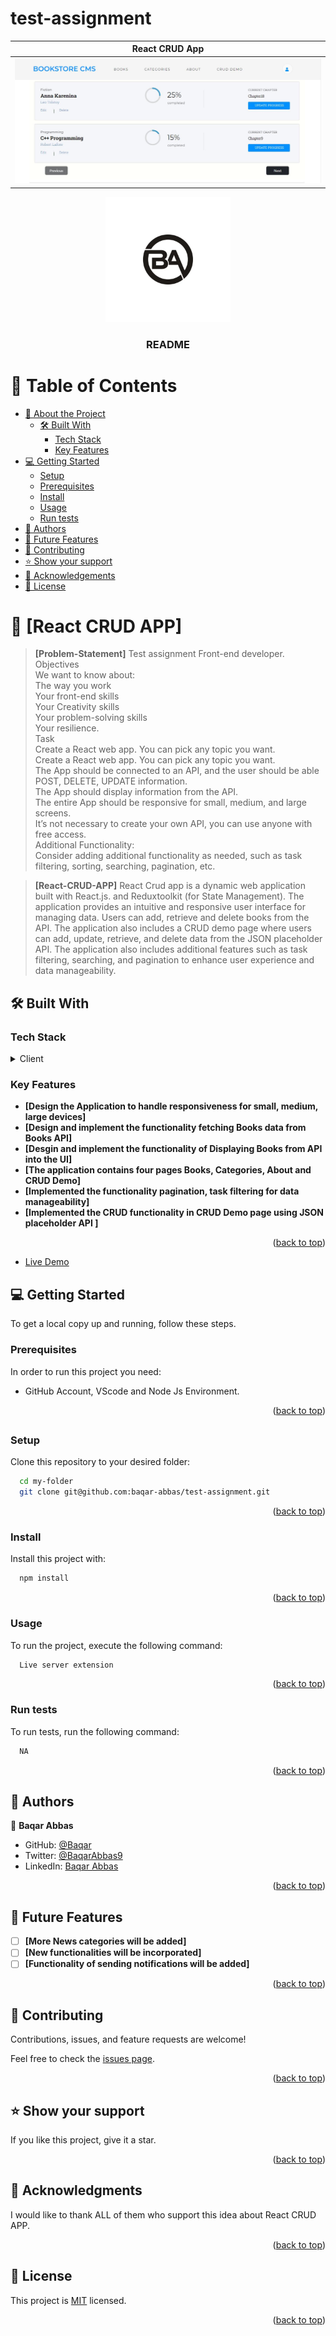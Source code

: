 # test-assignment

| React CRUD App |
|---------------------------------------|
|![image](/images/bookstore.JPG)|

<div align="center">

  <img src="/images/logo.webp" alt="logo" width="200"  height="auto" />
  <br/>

  <h3><b>README</b></h3>

</div>


<a name="readme-top"></a>

<!-- TABLE OF CONTENTS -->

# 📗 Table of Contents

- [📖 About the Project](#about-project)
  - [🛠 Built With](#built-with)
    - [Tech Stack](#tech-stack)
    - [Key Features](#key-features)
- [💻 Getting Started](#getting-started)
  - [Setup](#setup)
  - [Prerequisites](#prerequisites)
  - [Install](#install)
  - [Usage](#usage)
  - [Run tests](#run-tests)
- [👥 Authors](#authors)
- [🔭 Future Features](#future-features)
- [🤝 Contributing](#contributing)
- [⭐️ Show your support](#support)
- [🙏 Acknowledgements](#acknowledgements)
- [📝 License](#license)

<!-- PROJECT DESCRIPTION -->

# 📖 [React CRUD APP] <a name="about-project"></a>

> **[Problem-Statement]** Test assignment Front-end developer. Objectives <br/>
We want to know about: <br/>
The way you work <br/>
Your front-end skills <br/>
Your Creativity skills <br/>
Your problem-solving skills <br/>
Your resilience. <br/>
Task <br/>
Create a React web app. You can pick any topic you want. <br/>
Create a React web app. You can pick any topic you want.<br/>
The App should be connected to an API, and the user should be able POST, DELETE, UPDATE information.<br/>
The App should display information from the API.<br/>
The entire App should be responsive for small, medium, and large screens.<br/>
It’s not necessary to create your own API, you can use anyone with free access.<br/>
Additional Functionality:<br/>
Consider adding additional functionality as needed, such as task filtering, sorting, searching, pagination, etc.

> **[React-CRUD-APP]** React Crud app is a dynamic web application built with React.js. and Reduxtoolkit (for State Management). The application provides an intuitive and responsive user interface for managing data. Users can add, retrieve and delete books from the API. The application also includes a CRUD demo page where users can add, update, retrieve, and delete data from the JSON placeholder API. The application also includes additional features such as task filtering, searching, and pagination to enhance user experience and data manageability.  

## 🛠 Built With <a name="built-with"></a>

### Tech Stack <a name="tech-stack"></a>

<details>
  <summary>Client</summary>
  <ul>
    <li><a href="https://www.w3schools.com/react/default.asp">REACT</a></li>
    <li><a href="https://www.w3schools.com/bootstrap/bootstrap_ver.asp">BOOTSTRAP</a></li>
    <li><a href="https://www.w3schools.com/css/default.asp">CSS</a></li>
    <li><a href="https://developer.mozilla.org/en-US/docs/Web/JavaScript">JavaScript</a></li>
  </ul>
</details>

<!-- Features -->

### Key Features <a name="key-features"></a>

- **[Design the Application to handle responsiveness for small, medium, large devices]**
- **[Design and implement the functionality fetching Books data from Books API]**
- **[Desgin and implement the functionality of Displaying Books from API into the UI]**
- **[The application contains four pages Books, Categories, About and CRUD Demo]**
- **[Implemented the functionality pagination, task filtering for data manageability]**
- **[Implemented the CRUD functionality in CRUD Demo page using JSON placeholder API ]**

<p align="right">(<a href="#readme-top">back to top</a>)</p>

- [Live Demo](https://66085a00b60484d748712a61--fluffy-cajeta-1ddc20.netlify.app/)

<!-- GETTING STARTED -->

## 💻 Getting Started <a name="getting-started"></a>

To get a local copy up and running, follow these steps.

### Prerequisites

In order to run this project you need:
- GitHub Account, VScode and Node Js Environment.

<p align="right">(<a href="#readme-top">back to top</a>)</p>

##

### Setup

Clone this repository to your desired folder:

```sh
  cd my-folder
  git clone git@github.com:baqar-abbas/test-assignment.git
```
<p align="right">(<a href="#readme-top">back to top</a>)</p>

### Install

Install this project with:

```sh
  npm install
```
<p align="right">(<a href="#readme-top">back to top</a>)</p>

### Usage

To run the project, execute the following command:

```sh
  Live server extension
```
<p align="right">(<a href="#readme-top">back to top</a>)</p>

### Run tests

To run tests, run the following command:

```sh
  NA
```
<p align="right">(<a href="#readme-top">back to top</a>)</p>

<!-- AUTHORS -->

## 👥 Authors <a name="authors"></a>

👤 **Baqar Abbas**

- GitHub: [@Baqar](https://github.com/baqar-abbas)
- Twitter: [@BaqarAbbas9](https://twitter.com/BaqarAbbas9)
- LinkedIn: [Baqar Abbas](https://www.linkedin.com/in/baqar-abbas/)

<p align="right">(<a href="#readme-top">back to top</a>)</p>

<!-- FUTURE FEATURES -->

## 🔭 Future Features <a name="future-features"></a>
- [ ] **[More News categories will be added]**
- [ ] **[New functionalities will be incorporated]**
- [ ] **[Functionality of sending notifications will be added]**

<p align="right">(<a href="#readme-top">back to top</a>)</p>

<!-- CONTRIBUTING -->

## 🤝 Contributing <a name="contributing"></a>

  Contributions, issues, and feature requests are welcome!

  Feel free to check the [issues page](https://github.com/baqar-abbas/portfolio-redefine/issues/new).

<p align="right">(<a href="#readme-top">back to top</a>)</p>

<!-- SUPPORT -->

## ⭐️ Show your support <a name="support"></a>

  If you like this project, give it a star.

<p align="right">(<a href="#readme-top">back to top</a>)</p>

<!-- ACKNOWLEDGEMENTS -->

## 🙏 Acknowledgments <a name="acknowledgements"></a>

 I would like to thank ALL of them who support this idea about React CRUD APP.

<p align="right">(<a href="#readme-top">back to top</a>)</p>


## 📝 License <a name="license"></a>

This project is [MIT](./LICENSE) licensed.

<p align="right">(<a href="#readme-top">back to top</a>)</p>


